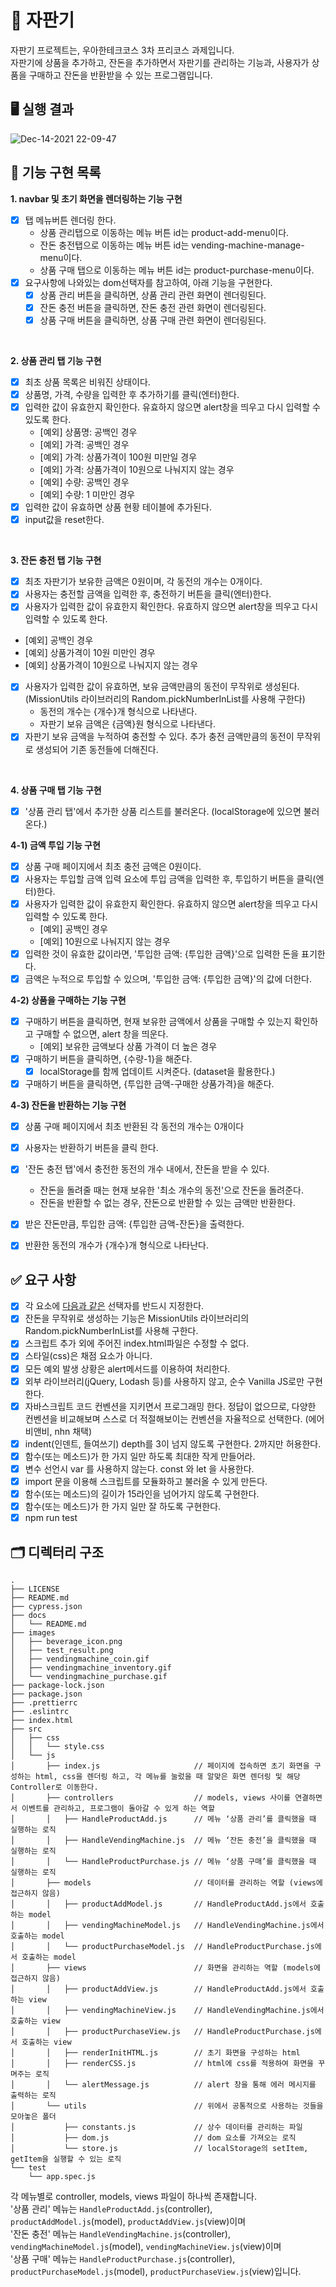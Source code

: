 # 🥤 자판기
자판기 프로젝트는, 우아한테크코스 3차 프리코스 과제입니다. 
<br>자판기에 상품을 추가하고, 잔돈을 추가하면서 자판기를 관리하는 기능과, 사용자가 상품을 구매하고 잔돈을 반환받을 수 있는 프로그램입니다. 

## 🖥 실행 결과
![Dec-14-2021 22-09-47](https://user-images.githubusercontent.com/52344833/146004584-946e5f88-ac77-4118-b891-ffa5f074dad2.gif)

## 🎯 기능 구현 목록  
**1. navbar 및 초기 화면을 렌더링하는 기능 구현**
- [x] 탭 메뉴버튼 렌더링 한다.  
  - 상품 관리탭으로 이동하는 메뉴 버튼 id는 product-add-menu이다.
  - 잔돈 충전탭으로 이동하는 메뉴 버튼 id는 vending-machine-manage-menu이다.
  - 상품 구매 탭으로 이동하는 메뉴 버튼 id는 product-purchase-menu이다.
- [x] 요구사항에 나와있는 dom선택자를 참고하여, 아래 기능을 구현한다. 
  - [x] 상품 관리 버튼을 클릭하면, 상품 관리 관련 화면이 렌더링된다. 
  - [x] 잔돈 충전 버튼을 클릭하면, 잔돈 충전 관련 화면이 렌더링된다. 
  - [x] 상품 구매 버튼을 클릭하면, 상품 구매 관련 화면이 렌더링된다. 
<br>

**2. 상품 관리 탭 기능 구현**
- [x] 최초 상품 목록은 비워진 상태이다. 
- [x] 상품명, 가격, 수량을 입력한 후 추가하기를 클릭(엔터)한다.
- [x] 입력한 값이 유효한지 확인한다. 유효하지 않으면 alert창을 띄우고 다시 입력할 수 있도록 한다. 
  - [예외] 상품명: 공백인 경우 
  - [예외] 가격: 공백인 경우 
  - [예외] 가격: 상품가격이 100원 미만일 경우
  - [예외] 가격: 상품가격이 10원으로 나눠지지 않는 경우
  - [예외] 수량: 공백인 경우
  - [예외] 수량: 1 미만인 경우 
- [x] 입력한 값이 유효하면 상품 현황 테이블에 추가된다. 
- [x] input값을 reset한다. 
<br>

**3. 잔돈 충전 탭 기능 구현**
- [x] 최초 자판기가 보유한 금액은 0원이며, 각 동전의 개수는 0개이다.
- [x] 사용자는 충전할 금액을 입력한 후, 충전하기 버튼을 클릭(엔터)한다.     
- [x]  사용자가 입력한 값이 유효한지 확인한다. 유효하지 않으면 alert창을 띄우고 다시 입력할 수 있도록 한다. 
  - [예외] 공백인 경우
  - [예외] 상품가격이 10원 미만인 경우 
  - [예외] 상품가격이 10원으로 나눠지지 않는 경우
- [x] 사용자가 입력한 값이 유효하면, 보유 금액만큼의 동전이 무작위로 생성된다. (MissionUtils 라이브러리의 Random.pickNumberInList를 사용해 구한다)
  - 동전의 개수는 {개수}개 형식으로 나타낸다.
  - 자판기 보유 금액은 {금액}원 형식으로 나타낸다.
- [x] 자판기 보유 금액을 누적하여 충전할 수 있다. 추가 충전 금액만큼의 동전이 무작위로 생성되어 기존 동전들에 더해진다. 
<br>

**4. 상품 구매 탭 기능 구현**
- [x] '상품 관리 탭'에서 추가한 상품 리스트를 불러온다. (localStorage에 있으면 불러온다.)

**4-1) 금액 투입 기능 구현**
- [x] 상품 구매 페이지에서 최초 충전 금액은 0원이다.
- [x] 사용자는 투입할 금액 입력 요소에 투입 금액을 입력한 후, 투입하기 버튼을 클릭(엔터)한다.
- [x] 사용자가 입력한 값이 유효한지 확인한다. 유효하지 않으면 alert창을 띄우고 다시 입력할 수 있도록 한다. 
  - [예외] 공백인 경우
  - [예외] 10원으로 나눠지지 않는 경우
- [x] 입력한 것이 유효한 값이라면, '투입한 금액: {투입한 금액}'으로 입력한 돈을 표기한다. 
- [x] 금액은 누적으로 투입할 수 있으며, '투입한 금액: {투입한 금액}'의 값에 더한다. 

**4-2) 상품을 구매하는 기능 구현**
- [x] 구매하기 버튼을 클릭하면, 현재 보유한 금액에서 상품을 구매할 수 있는지 확인하고 구매할 수 없으면, alert 창을 띄운다. 
  - [예외] 보유한 금액보다 상품 가격이 더 높은 경우 
- [x] 구매하기 버튼을 클릭하면, {수량-1}을 해준다. 
  - [x] localStorage를 함께 업데이트 시켜준다. (dataset을 활용한다.)
- [x] 구매하기 버튼을 클릭하면, {투입한 금액-구매한 상품가격}을 해준다. 

**4-3) 잔돈을 반환하는 기능 구현**
- [x] 상품 구매 페이지에서 최초 반환된 각 동전의 개수는 0개이다
- [x] 사용자는 반환하기 버튼을 클릭 한다. 
- [x] '잔돈 충전 탭'에서 충전한 동전의 개수 내에서, 잔돈을 받을 수 있다. 
  - 잔돈을 돌려줄 때는 현재 보유한 '최소 개수의 동전'으로 잔돈을 돌려준다.
  - 잔돈을 반환할 수 없는 경우, 잔돈으로 반환할 수 있는 금액만 반환한다.
- [x] 받은 잔돈만큼, 투입한 금액: {투입한 금액-잔돈}을 출력한다. 
- [x] 반환한 동전의 개수가 {개수}개 형식으로 나타난다. 


## ✅ 요구 사항 
- [x] 각 요소에 [다음과 같은](https://github.com/rladpwl0512/javascript-vendingmachine-precourse/tree/rladpwl0512) 선택자를 반드시 지정한다.
- [x] 잔돈을 무작위로 생성하는 기능은 MissionUtils 라이브러리의 Random.pickNumberInList를 사용해 구한다.
- [x] 스크립트 추가 외에 주어진 index.html파일은 수정할 수 없다.
- [x] 스타일(css)은 채점 요소가 아니다.
- [x] 모든 예외 발생 상황은 alert메서드를 이용하여 처리한다.
- [x] 외부 라이브러리(jQuery, Lodash 등)를 사용하지 않고, 순수 Vanilla JS로만 구현한다.
- [x] 자바스크립트 코드 컨벤션을 지키면서 프로그래밍 한다. 정답이 없으므로, 다양한 컨벤션을 비교해보며 스스로 더 적절해보이는 컨벤션을 자율적으로 선택한다. (에어비앤비, nhn 채택)
- [x] indent(인덴트, 들여쓰기) depth를 3이 넘지 않도록 구현한다. 2까지만 허용한다.
- [x] 함수(또는 메소드)가 한 가지 일만 하도록 최대한 작게 만들어라.
- [x] 변수 선언시 var 를 사용하지 않는다. const 와 let 을 사용한다.
- [x] import 문을 이용해 스크립트를 모듈화하고 불러올 수 있게 만든다.
- [x] 함수(또는 메소드)의 길이가 15라인을 넘어가지 않도록 구현한다.
- [x] 함수(또는 메소드)가 한 가지 일만 잘 하도록 구현한다.
- [x] npm run test

## 🗂 디렉터리 구조 
```
.
├── LICENSE
├── README.md
├── cypress.json
├── docs
│   └── README.md
├── images
│   ├── beverage_icon.png
│   ├── test_result.png
│   ├── vendingmachine_coin.gif
│   ├── vendingmachine_inventory.gif
│   └── vendingmachine_purchase.gif
├── package-lock.json
├── package.json
├── .prettierrc
├── .eslintrc
├── index.html
├── src
│   ├── css
│   │   └── style.css
│   └── js
│       ├── index.js                     // 페이지에 접속하면 초기 화면을 구성하는 html, css을 렌더링 하고, 각 메뉴를 눌렀을 때 알맞은 화면 렌더링 및 해당 Controller로 이동한다. 
│       ├── controllers                  // models, views 사이를 연결하면서 이벤트를 관리하고, 프로그램이 돌아갈 수 있게 하는 역할
│       │   ├── HandleProductAdd.js      // 메뉴 ‘상품 관리’를 클릭했을 때 실행하는 로직
│       │   ├── HandleVendingMachine.js  // 메뉴 ‘잔돈 충전’을 클릭했을 때 실행하는 로직 
│       │   └── HandleProductPurchase.js // 메뉴 ‘상품 구매’를 클릭했을 때 실행하는 로직 
│       ├── models                       // 데이터를 관리하는 역할 (views에 접근하지 않음)
│       │   ├── productAddModel.js       // HandleProductAdd.js에서 호출하는 model
│       │   ├── vendingMachineModel.js   // HandleVendingMachine.js에서 호출하는 model
│       │   └── productPurchaseModel.js  // HandleProductPurchase.js에서 호출하는 model
│       ├── views                        // 화면을 관리하는 역할 (models에 접근하지 않음)
│       │   ├── productAddView.js        // HandleProductAdd.js에서 호출하는 view
│       │   ├── vendingMachineView.js    // HandleVendingMachine.js에서 호출하는 view
│       │   ├── productPurchaseView.js   // HandleProductPurchase.js에서 호출하는 view
│       │   ├── renderInitHTML.js        // 초기 화면을 구성하는 html 
│       │   ├── renderCSS.js             // html에 css를 적용하여 화면을 꾸며주는 로직 
│       │   └── alertMessage.js          // alert 창을 통해 에러 메시지를 출력하는 로직 
│       └── utils                        // 위에서 공통적으로 사용하는 것들을 모아놓은 폴더
│           ├── constants.js             // 상수 데이터를 관리하는 파일 
│           ├── dom.js                   // dom 요소를 가져오는 로직 
│           └── store.js                 // localStorage의 setItem, getItem을 실행할 수 있는 로직 
└── test
    └── app.spec.js
```
각 메뉴별로 controller, models, views 파일이 하나씩 존재합니다. 
<br>'상품 관리' 메뉴는 `HandleProductAdd.js`(controller), `productAddModel.js`(model), `productAddView.js`(view)이며 
<br>'잔돈 충전' 메뉴는 `HandleVendingMachine.js`(controller), `vendingMachineModel.js`(model), `vendingMachineView.js`(view)이며 
<br>'상품 구매' 메뉴는 `HandleProductPurchase.js`(controller), `productPurchaseModel.js`(model), `productPurchaseView.js`(view)입니다. 

